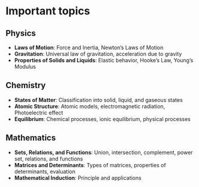 # Important topics


## Physics
- **Laws of Motion**: Force and Inertia, Newton’s Laws of Motion
- **Gravitation**: Universal law of gravitation, acceleration due to gravity
- **Properties of Solids and Liquids**: Elastic behavior, Hooke’s Law, Young’s Modulus

## Chemistry
- **States of Matter**: Classification into solid, liquid, and gaseous states
- **Atomic Structure**: Atomic models, electromagnetic radiation, Photoelectric effect
- **Equilibrium**: Chemical processes, ionic equilibrium, physical processes

## Mathematics
- **Sets, Relations, and Functions**: Union, intersection, complement, power set, relations, and functions
- **Matrices and Determinants**: Types of matrices, properties of determinants, evaluation
- **Mathematical Induction**: Principle and applications